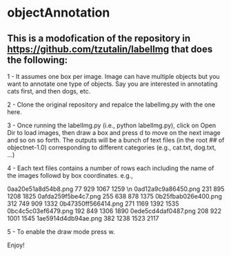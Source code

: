 # objectAnnotation

## This is a modofication of the repository in https://github.com/tzutalin/labelImg that does the following:

1 - It assumes one box per image. Image can have multiple objects but you want to annotate one type of objects. Say you are
interested in annotating cats first, and then dogs, etc. 

2 - Clone the original repository and repalce the labelImg.py with the one here.

3 - Once running the labelImg.py (i.e., python labelImg.py), click on Open Dir to load images, then
draw a box and press d to move on the next image and so on so forth. The outputs will be a bunch of text files (in the root ## of objectnet-1.0) corresponding to different categories (e.g., cat.txt, dog.txt, ...)

4 - Each text files contains a number of rows each including the name of the images followd by box coordinates.
e.g.,

0aa20e51a8d54b8.png   77  929 1067 1259 \n
0ad12a9c9a86450.png  231  895 1208 1825
0afda259f5be4c7.png  255  638  878 1375
0b25fbab026e400.png  312  749  909 1332
0b47350ff566414.png  271 1169 1392 1535
0bc4c5c03ef6479.png  192  849 1306 1890
0ede5cd4daf0487.png  208  922 1001 1545
1ae5914d4db94ae.png  382 1238 1523 2117

5 - To enable the draw mode press w. 


Enjoy!
